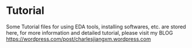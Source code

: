 # Tutorial
Some Tutorial files for using EDA tools, installing softwares, etc. are stored here, for more information and detailed tutorial, please visit my BLOG
https://wordpress.com/post/charlesjiangxm.wordpress.com

